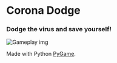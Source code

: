 # Corona Dodge
### Dodge the virus and save yourself!
![Gameplay img](https://i.imgur.com/Qvo2XR9l.png)

Made with Python [PyGame](https://pypi.org/project/pygame/).
